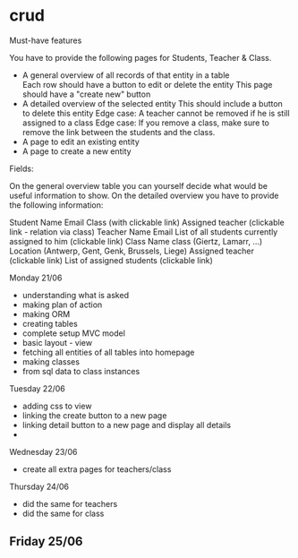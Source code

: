 # crud

Must-have features

You have to provide the following pages for Students, Teacher & Class.

- A general overview of all records of that entity in a table   
    Each row should have a button to edit or delete the entity
    This page should have a "create new" button
- A detailed overview of the selected entity
    This should include a button to delete this entity
    Edge case: A teacher cannot be removed if he is still assigned to a class
    Edge case: If you remove a class, make sure to remove the link between the students and the class.
- A page to edit an existing entity
- A page to create a new entity

Fields:

On the general overview table you can yourself decide what would be useful information to show. On the detailed overview you have to provide the following information:

Student
    Name
    Email
    Class (with clickable link)
    Assigned teacher (clickable link - relation via class)
Teacher
    Name
    Email
    List of all students currently assigned to him (clickable link)
Class
    Name class (Giertz, Lamarr, ...)
    Location (Antwerp, Gent, Genk, Brussels, Liege)
    Assigned teacher (clickable link)
    List of assigned students (clickable link)

Monday 21/06
- understanding what is asked
- making plan of action
- making ORM
- creating tables  
- complete setup MVC model
- basic layout - view
- fetching all entities of all tables into homepage 
- making classes 
- from sql data to class instances

Tuesday 22/06
- adding css to view
- linking the create button to a new page 
- linking detail button to a new page and display all details
- 

Wednesday 23/06
- create all extra pages for teachers/class

Thursday 24/06
- did the same for teachers
- did the same for class

Friday 25/06
-
